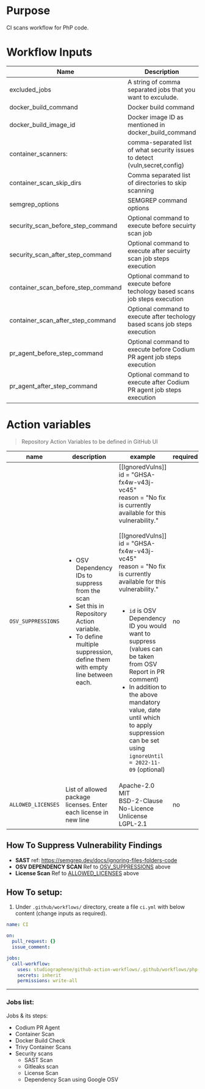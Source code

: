 # Purpose

CI scans workflow for PhP code.

# Workflow Inputs

| Name                               | Description                                                                  | Required | Default        |
| ---------------------------------- | ---------------------------------------------------------------------------- | -------- | -------------- |
| excluded_jobs                      | A string of comma separated jobs that you want to exculude.                  | no       |                |
| docker_build_command               | Docker build command                                                         | no       |                |
| docker_build_image_id              | Docker image ID as mentioned in docker_build_command                         | no       | `local:latest` |
| container_scanners:                | comma-separated list of what security issues to detect (vuln,secret,config)  | no       | `vuln`         |
| container_scan_skip_dirs           | Comma separated list of directories to skip scanning                         | no       |                |
| semgrep_options                    | SEMGREP command options                                                      | no       |                |
| security_scan_before_step_command  | Optional command to execute before secuirty scan job                         | no       |                |
| security_scan_after_step_command   | Optional command to execute after secuirty scan job steps execution          | no       |                |
| container_scan_before_step_command | Optional command to execute before techology based scans job steps execution | no       |                |
| container_scan_after_step_command  | Optional command to execute after techology based scans job steps execution  | no       |                |
| pr_agent_before_step_command       | Optional command to execute before Codium PR agent job steps execution       | no       |                |
| pr_agent_after_step_command        | Optional command to execute after Codium PR agent job steps execution        | no       |                |

# Action variables

> Repository Action Variables to be defined in GitHub UI

| name                                                                | description                                                                                                                                                                                 | example                                                                                                                                                                                                                                                                                                                                                                                                                                                                                                                       | required |
| ------------------------------------------------------------------- | ------------------------------------------------------------------------------------------------------------------------------------------------------------------------------------------- | ----------------------------------------------------------------------------------------------------------------------------------------------------------------------------------------------------------------------------------------------------------------------------------------------------------------------------------------------------------------------------------------------------------------------------------------------------------------------------------------------------------------------------- | -------- |
| `OSV_SUPPRESSIONS` <a name="action_variables_OSV_SUPPRESSIONS"></a> | <ul><li>OSV Dependency IDs to suppress from the scan</li><li>Set this in Repository Action variable.</li><li>To define multiple suppression, define them with empty line between each.</ul> | [[IgnoredVulns]]<br>id = "GHSA-fx4w-v43j-vc45"<br>reason = "No fix is currently available for this vulnerability."<br><br>[[IgnoredVulns]]<br>id = "GHSA-fx4w-v43j-vc45"<br>reason = "No fix is currently available for this vulnerability."<br><br><ul><li>`id` is OSV Dependency ID you would want to suppress (values can be taken from OSV Report in PR comment)</li><li>In addition to the above mandatory value, date until which to apply suppression can be set using `ignoreUntil = 2022-11-09` (optional)</li></ul> | no       |
| `ALLOWED_LICENSES` <a name="action_variable_ALLOWED_LICENSES"></a>  | List of allowed package licenses. Enter each license in new line                                                                                                                            | Apache-2.0<br>MIT<br>BSD-2-Clause<br>No-Licence<br>Unlicense<br>LGPL-2.1                                                                                                                                                                                                                                                                                                                                                                                                                                                      | no       |

## How To Suppress Vulnerability Findings

- **SAST**
  ref: https://semgrep.dev/docs/ignoring-files-folders-code
- **OSV DEPENDENCY SCAN**
  Ref to [OSV_SUPPRESSIONS](#action_variables_OSV_SUPPRESSIONS) above
- **License Scan**
  Ref to [ALLOWED_LICENSES](#action_variable_ALLOWED_LICENSES) above

## How To setup:

1. Under `.github/workflows/` directory, create a file `ci.yml` with below content (change inputs as required).

```yaml
name: CI

on:
  pull_request: {}
  issue_comment:

jobs:
  call-workflow:
    uses: studiographene/github-action-workflows/.github/workflows/php-ci.yml@master # if you want alternatively pin to tag version version
    secrets: inherit
    permissions: write-all
```

---

### Jobs list:

Jobs & its steps:

- Codium PR Agent
- Container Scan
- Docker Build Check
- Trivy Container Scans
- Security scans
  - SAST Scan
  - Gitleaks scan
  - License Scan
  - Dependency Scan using Google OSV

